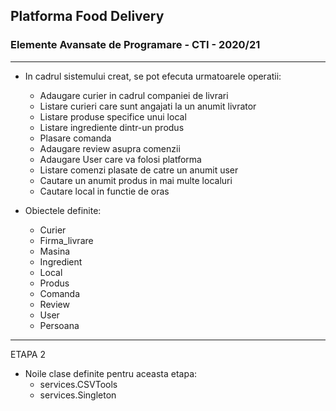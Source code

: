 ## Platforma Food Delivery
### Elemente Avansate de Programare - CTI - 2020/21

---

* In cadrul sistemului creat, se pot efecuta urmatoarele operatii:
    * Adaugare curier in cadrul companiei de livrari
    * Listare curieri care sunt angajati la un anumit livrator
    * Listare produse specifice unui local
    * Listare ingrediente dintr-un produs
    * Plasare comanda
    * Adaugare review asupra comenzii
    * Adaugare User care va folosi platforma
    * Listare comenzi plasate de catre un anumit user
    * Cautare un anumit produs in mai multe localuri
    * Cautare local in functie de oras
    

* Obiectele definite:
    * Curier
    * Firma_livrare
    * Masina
    * Ingredient
    * Local
    * Produs
    * Comanda
    * Review
    * User
    * Persoana
  
---
ETAPA 2

* Noile clase definite pentru aceasta etapa:
    * services.CSVTools
    * services.Singleton

